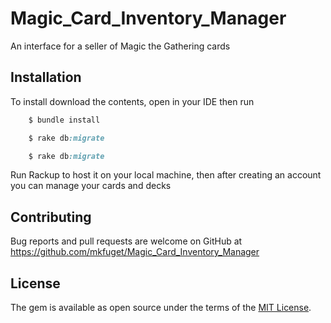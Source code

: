 # Magic_Card_Inventory_Manager
An interface for a seller of Magic the Gathering cards 

## Installation


To install download the contents, open in your IDE then run

```ruby
    $ bundle install
```
```ruby
    $ rake db:migrate
```
```ruby
    $ rake db:migrate
```

Run Rackup to host it on your local machine, then after creating an account you can manage your cards and decks
## Contributing

Bug reports and pull requests are welcome on GitHub at https://github.com/mkfuget/Magic_Card_Inventory_Manager

## License

The gem is available as open source under the terms of the [MIT License](https://opensource.org/licenses/MIT).